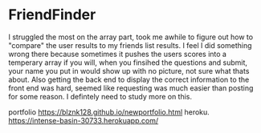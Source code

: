 # FriendFinder
I struggled the most on the array part, took me awhile to figure out how to "compare" the user results to my friends list results.
I feel I did something wrong there because sometimes it pushes the users scores into a temperary array if you will, when you finsihed the questions and submit, your name you put in would show up with no picture, not sure what thats about. Also getting the back end to display the correct information to the front end was hard, seemed like requesting was much easier than posting for some reason. I defintely need to study more on this.

portfolio  https://blznk128.github.io/newportfolio.html
heroku. https://intense-basin-30733.herokuapp.com/
